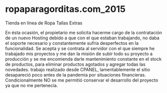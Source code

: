 # ropaparagorditas.com_2015
Tienda en línea de Ropa Tallas Extras

En ésta ocasión, el propietario me solicita hacerme cargo de la contratación de un nuevo Hosting debido a que con el que estaban trabajando,
no daba el soporte necesario y constantemente sufría desperfectos en la funcionalidad. Se acepta y se contrata al servidor con el que siempre
he trabajado mis proyectos y me dan la misión de subir todo su proyecto a producción y se me encomienda darle mantenimiento constante en el
stock de productos, para eliminar productos agotados y agregar todas las novedades. trabajo realizado desde CPANEL, lamentablemente el sitio
desapareció poco antes de la pandemia por situaciones financieras. Condicionalmente NO se me permitió conservar el desarrollo del proyecto
ya que no me pertenecía.
